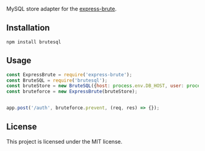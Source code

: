 MySQL store adapter for the [express-brute](https://github.com/AdamPflug/express-brute).

## Installation

~~~
npm install brutesql
~~~

## Usage

~~~javascript
const ExpressBrute = require('express-brute');
const BruteSQL = require('brutesql');
const bruteStore = new BruteSQL({host: process.env.DB_HOST, user: process.env.DB_USER, pass: process.env.DB_PASS});
const bruteforce = new ExpressBrute(bruteStore);


app.post('/auth', bruteforce.prevent, (req, res) => {});
~~~

## License

This project is licensed under the MIT license.
